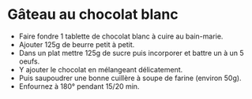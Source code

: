 # Gâteau au chocolat blanc

  * Faire fondre 1 tablette de chocolat blanc à cuire au bain-marie.
  * Ajouter 125g de beurre petit à petit.
  * Dans un plat mettre 125g de sucre puis incorporer et battre un à un 5 oeufs.
  * Y ajouter le chocolat en mélangeant délicatement.
  * Puis saupoudrer une bonne cuillère à soupe de farine (environ 50g).
  * Enfournez à 180° pendant 15/20 min. 